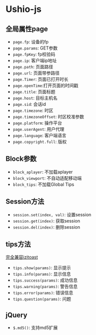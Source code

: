 # Ushio-js

## 全局属性page
+ `page.fp`: 设备的fp
+ `page.params`: GET参数
+ `page.fpKey`: fp校验码
+ `page.ip`: 客户端ip地址
+ `page.path`: 页面路径
+ `page.url`: 页面带参路径
+ `page.Timer`: 页面已打开时长
+ `page.openTime`:打开页面的时间戳
+ `page.title`: 页面标题
+ `page.host`: 目标主机名
+ `page.sid`: 会话id
+ `page.timezone`: 时区
+ `page.timezoneOffset`: 时区校准参数
+ `page.platform`: 操作平台
+ `page.userAgent`: 用户代理
+ `page.language`: 客户端语言
+ `page.copyright.full`: 版权 

## Block参数
+ `block_aplayer`: 不加载aplayer
+ `block_viewport`: 不自动适配移动端
+ `block_tips`: 不加载Global Tips

## Session方法
+ `session.set(index, val)`: 设置session
+ `session.get(index)`: 获取session
+ `session.del(index)`: 删除session

## tips方法
[完全兼容izitoast](https://izitoast.marcelodolza.com/)   
+ `tips.show(params)`: 显示提示
+ `tips.info(params)`: 显示信息
+ `tips.success(params)`: 成功信息
+ `tips.warning(params)`: 警告信息
+ `tips.error(params)`: 错误信息
+ `tips.question(params)`: 问题

## jQuery
+ `$.md5()`: 支持md5扩展

